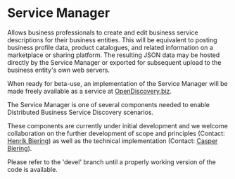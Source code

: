# Service Manager
Allows business professionals to create and edit business service descriptions for their business entities. This will be equivalent to posting business profile data, product catalogues, and related information on a marketplace or sharing platform. The resulting JSON data may be hosted directly by the Service Manager or exported for subsequent upload to the business entity's own web servers.

When ready for beta-use, an implementation of the Service Manager will be made freely available as a service at [OpenDiscovery.biz](https://opendiscovery.biz).

The Service Manager is one of several components needed to enable Distributed Business Service Discovery scenarios.

These components are currently under initial development and we welcome collaboration on the further development of scope and principles (Contact: [Henrik Biering](mailto:hb@peercraft.com)) as well as the technical implementation (Contact: [Casper Biering](mailto:cb@peercraft.com)).

Please refer to the 'devel' branch until a properly working version of the code is available.
